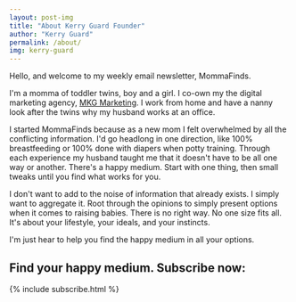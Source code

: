 ```yaml
---
layout: post-img
title: "About Kerry Guard Founder"
author: "Kerry Guard"
permalink: /about/
img: kerry-guard
---
```


Hello, and welcome to my weekly email newsletter, MommaFinds.

I'm a momma of toddler twins, boy and a girl. I co-own my the digital marketing agency, [MKG Marketing](https://mkgmarketinginc.com). I work from home and have a nanny look after the twins why my husband works at an office.

I started MommaFinds because as a new mom I felt overwhelmed by all the conflicting information. I'd go headlong in one direction, like 100% breastfeeding or 100% done with diapers when potty training. Through each experience my husband taught me that it doesn't have to be all one way or another. There's a happy medium. Start with one thing, then small tweaks until you find what works for you.

I don't want to add to the noise of information that already exists. I simply want to aggregate it. Root through the opinions to simply present options when it comes to raising babies. There is no right way. No one size fits all. It's about your lifestyle, your ideals, and your instincts.

I'm just hear to help you find the happy medium in all your options.

## Find your happy medium. Subscribe now:

{% include subscribe.html %}
